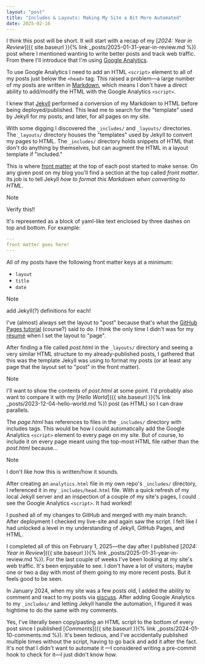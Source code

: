 ```yaml
---
layout: "post"
title: "Includes & Layouts: Making My Site a Bit More Automated"
date: 2025-02-16
---
```


I think this post will be short.
It will start with a recap of my [_2024:
Year in Review_]({{ site.baseurl }}{% link _posts/2025-01-31-year-in-review.md %})
post where I mentioned wanting to write better posts and track web traffic.
From there I'll introduce that I'm using [Google Analytics](https://developers.google.com/analytics).

To use Google Analytics I need to add an HTML `<script>` element to all of my posts just below the `<head>` tag.
This raised a problem—a large number of my posts are written in [Markdown](https://en.wikipedia.org/wiki/Markdown),
which means I don't have a direct ability to add/modify the HTML with the Google Analytics `<script>`.

I knew
that [Jekyll](https://jekyllrb.com/) performed a conversion of my Markdown to HTML before being deployed/published.
This lead me to search for the "template" used by Jekyll for my posts, and later, for all pages on my site.

With some digging I discovered the `_includes/` and `_layouts/` directories.
The `_layouts/` directory houses the "templates" used by Jekyll to convert my pages to HTML.
The `_includes/` directory holds snippets of HTML that don't do anything by themselves,
but can augment the HTML in a layout template if "included."

This is where [front matter](https://jekyllrb.com/docs/front-matter/) at the top of each post started to make sense.
On any given post on my blog you'll find a section at the top called _front matter_.
Its job is to tell Jekyll _how to format this Markdown when converting to HTML_.
> [!NOTE]
> 
> Verify this!!

It's represented as a block of yaml-like text enclosed by three dashes on top and bottom.
For example:
```yaml
---
front matter goes here!
---
```

All of my posts have the following front matter keys at a minimum:
- `layout`
- `title`
- `date`

> [!NOTE]
> 
> add Jekyll(?) definitions for each!

I've (almost) always set the layout to "post"
because that's what the [GitHub Pages tutorial](https://github.com/skills/github-pages)
(course?) said to do.
I think the only time I didn't was for my [résumé](https://raw.githubusercontent.com/it176131/it176131.github.io/refs/heads/main/resume.md) when I set the layout to "page".

After finding a file called _post.html_ in the `_layouts/` directory
and seeing a very similar HTML structure to my already-published posts,
I gathered that this was the template Jekyll was using to format my posts
(or at least any page that the layout set to "post" in the front matter).

> [!NOTE]
> 
> I'll want to show the contents of _post.html_ at some point.
> I'd probably also want
> to compare it with my [_Hello World_]({{ site.baseurl }}{% link _posts/2023-12-04-hello-world.md %})
> post (as HTML) so I can draw parallels.

The _page.html_ has references to files in the `_includes/` directory with includes tags.
This would be how I could automatically add the Google Analytics `<script>` element to every page on my site.
But of course, to include it on every page meant using the top-most HTML file rather than the _post.html_ because...
> [!NOTE]
> 
> I don't like how this is written/how it sounds.

After creating an `analytics.html` file in my own repo's `_includes/` directory,
I referenced it in my `_includes/head.html` file.
With a quick refresh of my local Jekyll server and an inspection of a couple of my site's pages,
I could see the Google Analytics `<script>`.
It had worked!

I pushed all of my changes to GitHub and merged with my main branch.
After deployment I checked my live-site and again saw the script.
I felt like I had unlocked a level in my understanding of Jekyll, GitHub Pages, and HTML.

I completed all of this on February 1, 2025—the day after I published [_2024:
Year in Review_]({{ site.baseurl }}{% link _posts/2025-01-31-year-in-review.md %}).
For the last couple of weeks I've been looking at my site's web traffic.
It's been enjoyable to see.
I don't have a lot of visitors; maybe one or two a day with most of them going to my more recent posts.
But it feels good to be seen.

In January 2024, when my site was a few posts old, I added the ability to comment and react to my posts via [giscuss](https://giscus.app/).
After adding Google Analytics to my `_includes/` and letting Jekyll handle the automation,
I figured it was hightime to do the same with my comments.

Yes,
I've literally been copy/pasting an HTML script to the bottom of every post
since I published [_Comments_]({{ site.baseurl }}{% link _posts/2024-01-10-comments.md %}).
It's been tedious, and I've accidentally published multiple times without the script,
having to go back and add it after the fact.
It's not that I didn't want to automate it
—I considered writing a pre-commit hook to check for it—I just didn't know how.